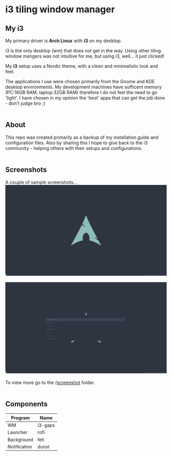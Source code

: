 # i3 tiling window manager

## My i3
My primary driver is **Arch Linux** with **i3** on my desktop.

i3 is the only desktop (wm) that does not get in the way. Using other tiling window mangers was not intuitive for me, but using i3, well... it just clicked!

My **i3** setup uses a Nordic theme, with a clean and minimalistic look and feel.

The applications I use were chosen primarily from the Gnome and KDE desktop environments. My development machines have sufficent memory (PC:16GB RAM, laptop:32GB RAM) therefore I do not feel the need to go 'light'. I have chosen in my opinion the 'best' apps that can get the job done - don't judge bro ;)
<br />
<br />
## About
This repo was created primarily as a backup of my installation guide and configuration files. Also by sharing this I hope to give back to the i3 community - helping others with their setups and configurations.
<br />
<br />
## Screenshots
A couple of sample screenshots...
<br />
![screenshot](primary-monitor.png )
<br />
<br />
![screenshot](primary-monitor-rofi.png )
<br />
<br />
To view more go to the /[screenshot](screenshot) folder.
<br />
<br />
## Components

| Program | Name |
| ------- | ---- |
| WM | i3-gaps |
| Launcher | rofi |
| Background | feh |
| Notification | dunst |

